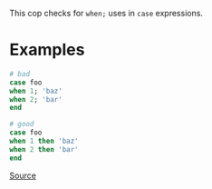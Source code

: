 
This cop checks for `when;` uses in `case` expressions.

# Examples

```ruby
# bad
case foo
when 1; 'baz'
when 2; 'bar'
end

# good
case foo
when 1 then 'baz'
when 2 then 'bar'
end
```

[Source](http://www.rubydoc.info/gems/rubocop/RuboCop/Cop/Style/WhenThen)